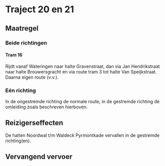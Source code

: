 # Traject 20 en 21
## Maatregel
### Beide richtingen

#### Tram 16
Rijdt vanaf Wateringen naar halte Gravenstraat, dan via Jan Hendrikstraat naar halte Brouwersgracht en via route tram 3 tot halte Van Speijkstraat. Daarna eigen route (v.v.).

### Eén richting
In de ongestremde richting de normale route, in de gestremde richting de omleiding zoals beschreven hierboven.

## Reizigerseffecten
De halten Noordwal t/m Waldeck Pyrmontkade vervallen in de gestremde richting(en). 

## Vervangend vervoer
